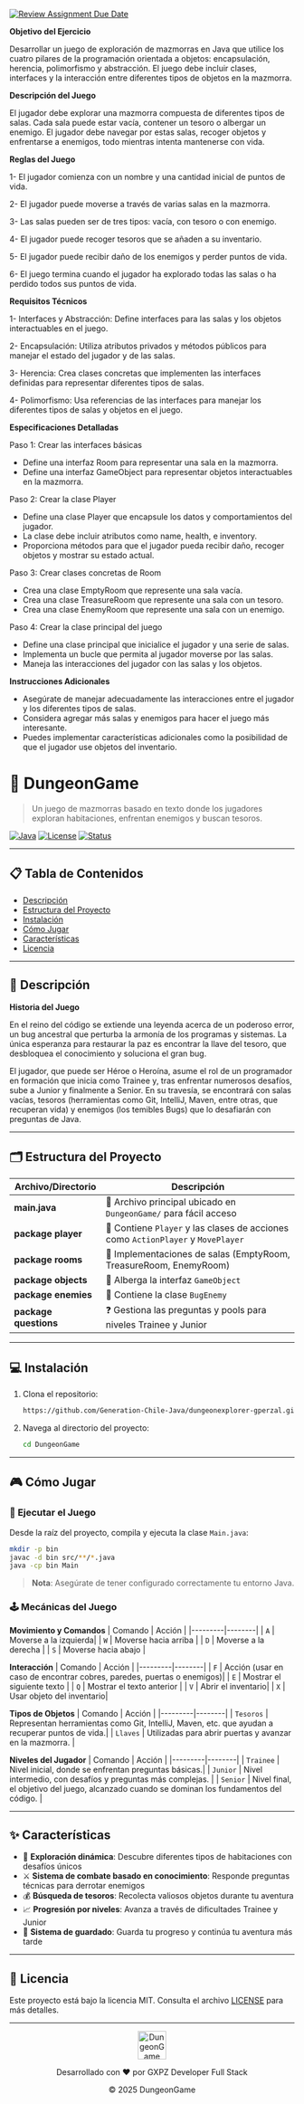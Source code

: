 [![Review Assignment Due Date](https://classroom.github.com/assets/deadline-readme-button-22041afd0340ce965d47ae6ef1cefeee28c7c493a6346c4f15d667ab976d596c.svg)](https://classroom.github.com/a/fZvJ74jt)

**Objetivo del Ejercicio**

Desarrollar un juego de exploración de mazmorras en Java que utilice los cuatro pilares de la programación orientada a objetos: encapsulación, herencia, polimorfismo y abstracción. El juego debe incluir clases, interfaces y la interacción entre diferentes tipos de objetos en la mazmorra.

**Descripción del Juego**

El jugador debe explorar una mazmorra compuesta de diferentes tipos de salas. Cada sala puede estar vacía, contener un tesoro o albergar un enemigo. El jugador debe navegar por estas salas, recoger objetos y enfrentarse a enemigos, todo mientras intenta mantenerse con vida.

**Reglas del Juego**

1- El jugador comienza con un nombre y una cantidad inicial de puntos de vida.

2- El jugador puede moverse a través de varias salas en la mazmorra.

3- Las salas pueden ser de tres tipos: vacía, con tesoro o con enemigo.

4- El jugador puede recoger tesoros que se añaden a su inventario.

5- El jugador puede recibir daño de los enemigos y perder puntos de vida.

6- El juego termina cuando el jugador ha explorado todas las salas o ha perdido todos sus puntos de vida.

**Requisitos Técnicos**

1- Interfaces y Abstracción: Define interfaces para las salas y los objetos interactuables en el juego.

2- Encapsulación: Utiliza atributos privados y métodos públicos para manejar el estado del jugador y de las salas.

3- Herencia: Crea clases concretas que implementen las interfaces definidas para representar diferentes tipos de salas.

4- Polimorfismo: Usa referencias de las interfaces para manejar los diferentes tipos de salas y objetos en el juego.

**Especificaciones Detalladas**

Paso 1: Crear las interfaces básicas

- Define una interfaz Room para representar una sala en la mazmorra.
- Define una interfaz GameObject para representar objetos interactuables en la mazmorra.

Paso 2: Crear la clase Player

- Define una clase Player que encapsule los datos y comportamientos del jugador.
- La clase debe incluir atributos como name, health, e inventory.
- Proporciona métodos para que el jugador pueda recibir daño, recoger objetos y mostrar su estado actual.

Paso 3: Crear clases concretas de Room

- Crea una clase EmptyRoom que represente una sala vacía.
- Crea una clase TreasureRoom que represente una sala con un tesoro.
- Crea una clase EnemyRoom que represente una sala con un enemigo.

Paso 4: Crear la clase principal del juego

- Define una clase principal que inicialice el jugador y una serie de salas.
- Implementa un bucle que permita al jugador moverse por las salas.
- Maneja las interacciones del jugador con las salas y los objetos.

**Instrucciones Adicionales**

- Asegúrate de manejar adecuadamente las interacciones entre el jugador y los diferentes tipos de salas.
- Considera agregar más salas y enemigos para hacer el juego más interesante.
- Puedes implementar características adicionales como la posibilidad de que el jugador use objetos del inventario.

# 🏰 DungeonGame

> Un juego de mazmorras basado en texto donde los jugadores exploran habitaciones, enfrentan enemigos y buscan tesoros.

[![Java](https://img.shields.io/badge/Java-8%2B-orange)](https://www.java.com/)
[![License](https://img.shields.io/badge/License-MIT-blue)](LICENSE)
[![Status](https://img.shields.io/badge/Status-En%20Desarrollo-green)](STATUS)

---

## 📋 Tabla de Contenidos

- [Descripción](#-descripción)
- [Estructura del Proyecto](#️-estructura-del-proyecto)
- [Instalación](#-instalación)
- [Cómo Jugar](#-cómo-jugar)
- [Características](#-características)
- [Licencia](#-licencia)

---

## 📝 Descripción

**Historia del Juego**

En el reino del código se extiende una leyenda acerca de un poderoso error, un bug ancestral que perturba la armonía de los programas y sistemas. La única esperanza para restaurar la paz es encontrar la llave del tesoro, que desbloquea el conocimiento y soluciona el gran bug.

El jugador, que puede ser Héroe o Heroína, asume el rol de un programador en formación que inicia como Trainee y, tras enfrentar numerosos desafíos, sube a Junior y finalmente a Senior. En su travesía, se encontrará con salas vacías, tesoros (herramientas como Git, IntelliJ, Maven, entre otras, que recuperan vida) y enemigos (los temibles Bugs) que lo desafiarán con preguntas de Java.

---

## 🗂️ Estructura del Proyecto

| Archivo/Directorio    | Descripción                                                                      |
| --------------------- | -------------------------------------------------------------------------------- |
| **main.java**         | 📄 Archivo principal ubicado en `DungeonGame/` para fácil acceso                 |
| **package player**    | 👤 Contiene `Player` y las clases de acciones como `ActionPlayer` y `MovePlayer` |
| **package rooms**     | 🚪 Implementaciones de salas (EmptyRoom, TreasureRoom, EnemyRoom)                |
| **package objects**   | 🎒 Alberga la interfaz `GameObject`                                              |
| **package enemies**   | 👾 Contiene la clase `BugEnemy`                                                  |
| **package questions** | ❓ Gestiona las preguntas y pools para niveles Trainee y Junior                  |

---

## 💻 Instalación

1. Clona el repositorio:

   ```bash
   https://github.com/Generation-Chile-Java/dungeonexplorer-gperzal.git
   ```

2. Navega al directorio del proyecto:
   ```bash
   cd DungeonGame
   ```

---

## 🎮 Cómo Jugar

### 🚀 Ejecutar el Juego

Desde la raíz del proyecto, compila y ejecuta la clase `Main.java`:

```bash
mkdir -p bin
javac -d bin src/**/*.java
java -cp bin Main
```

> **Nota**: Asegúrate de tener configurado correctamente tu entorno Java.

### 🕹️ Mecánicas del Juego

**Movimiento y Comandos**
| Comando | Acción |
|---------|--------|
| `A` | Moverse a la izquierda|
| `W` | Moverse hacia arriba |
| `D` | Moverse a la derecha |
| `S` | Moverse hacia abajo |

**Interacción**
| Comando | Acción |
|---------|--------|
| `F` | Acción (usar en caso de encontrar cobres, paredes, puertas o enemigos)|
| `E` | Mostrar el siguiente texto |
| `Q` | Mostrar el texto anterior |
| `V` | Abrir el inventario|
| `X` | Usar objeto del inventario|

**Tipos de Objetos**
| Comando | Acción |
|---------|--------|
| `Tesoros` | Representan herramientas como Git, IntelliJ, Maven, etc. que ayudan a recuperar puntos de vida.|
| `Llaves` | Utilizadas para abrir puertas y avanzar en la mazmorra. |

**Niveles del Jugador**
| Comando | Acción |
|---------|--------|
| `Trainee` | Nivel inicial, donde se enfrentan preguntas básicas.|
| `Junior` | Nivel intermedio, con desafíos y preguntas más complejas. |
| `Senior` | Nivel final, el objetivo del juego, alcanzado cuando se dominan los fundamentos del código. |

---

## ✨ Características

- 🧭 **Exploración dinámica**: Descubre diferentes tipos de habitaciones con desafíos únicos
- ⚔️ **Sistema de combate basado en conocimiento**: Responde preguntas técnicas para derrotar enemigos
- 💰 **Búsqueda de tesoros**: Recolecta valiosos objetos durante tu aventura
- 📈 **Progresión por niveles**: Avanza a través de dificultades Trainee y Junior
- 🔄 **Sistema de guardado**: Guarda tu progreso y continúa tu aventura más tarde

---

## 📜 Licencia

Este proyecto está bajo la licencia MIT. Consulta el archivo [LICENSE](LICENSE) para más detalles.

---

<div align="center">
  <img src="https://cdn.jsdelivr.net/gh/devicons/devicon/icons/java/java-original.svg" alt="DungeonGame Logo Java" width="50" height="50" />
  <p>Desarrollado con ❤️ por GXPZ Developer Full Stack</p>
  <p>© 2025 DungeonGame</p>
</div>
